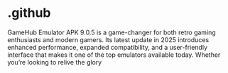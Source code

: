 # .github
GameHub Emulator APK 9.0.5 is a game-changer for both retro gaming enthusiasts and modern gamers. Its latest update in 2025 introduces enhanced performance, expanded compatibility, and a user-friendly interface that makes it one of the top emulators available today. Whether you’re looking to relive the glory
